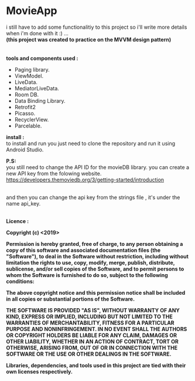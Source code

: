 # MovieApp
i still have to add some functionalitiy to this project so i'll write more details when i'm done with it :) ... <br>
<b>(this project was created to practice on  the MVVM design pattern)</b>
<br>
<br>
<br>
<b>tools and components used :</b> 
   * Paging library.
   * ViewModel.
   * LiveData.
   * MediatorLiveData.
   * Room DB.
   * Data Binding Library. 
   * Retrofit2
   * Picasso.
   * RecyclerView.
   * Parcelable.
   
<b>install :</b> 
  <br>
to install and run you just need to clone the repository and run it using Android Studio.

<b>P.S:</b> <br>
you still need to change the API ID for the  movieDB library.  you can create a new API key from the folowing website.<br>
https://developers.themoviedb.org/3/getting-started/introduction<br>

<br>
and then you can change the api key from the strings file , it's under the name api_key.
<br><br>



<b>Licence : </br>

Copyright (c) <2019> <Ayman Rahmon>

Permission is hereby granted, free of charge, to any person obtaining a copy
of this software and associated documentation files (the "Software"), to deal
in the Software without restriction, including without limitation the rights
to use, copy, modify, merge, publish, distribute, sublicense, and/or sell
copies of the Software, and to permit persons to whom the Software is
furnished to do so, subject to the following conditions:

The above copyright notice and this permission notice shall be included in all
copies or substantial portions of the Software.

THE SOFTWARE IS PROVIDED "AS IS", WITHOUT WARRANTY OF ANY KIND, EXPRESS OR
IMPLIED, INCLUDING BUT NOT LIMITED TO THE WARRANTIES OF MERCHANTABILITY,
FITNESS FOR A PARTICULAR PURPOSE AND NONINFRINGEMENT. IN NO EVENT SHALL THE
AUTHORS OR COPYRIGHT HOLDERS BE LIABLE FOR ANY CLAIM, DAMAGES OR OTHER
LIABILITY, WHETHER IN AN ACTION OF CONTRACT, TORT OR OTHERWISE, ARISING FROM,
OUT OF OR IN CONNECTION WITH THE SOFTWARE OR THE USE OR OTHER DEALINGS IN THE
SOFTWARE.


<b>Libraries, dependencies, and tools used in this project are tied with their own licenses respectively. </b>




